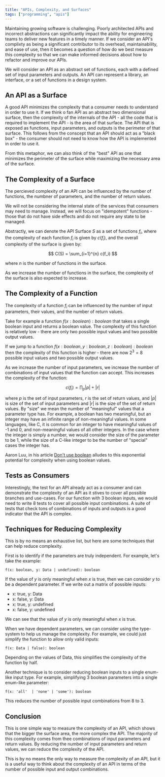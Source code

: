 ```yaml
---
title: "APIs, Complexity, and Surfaces"
tags: ["programming", "apis"]
---
```


Maintaining growing software is challenging. Poorly architected APIs and
incorrect abstractions can significantly impact the ability for engineering
teams to deliver new features in a timely manner. If we consider an
API's complixty as being a significant contributor to its overhead,
maintainability, and ease of use, then it becomes a question of how
do we best measure this complexity so that we can make informed decisions
about how to refactor and improve our APIs.

<!--truncate-->

We will consider an API as an abstract set of functions, each with a
defined set of input parameters and outputs. An API can represent a library,
an interface, or a set of functions in a design system.

## An API as a Surface

A good API minimizes the complexity that a consumer needs to understand
in order to use it. If we think o fan  API as an abstract two dimensional
surface, then the complexity of the internals of the API - all the code
that is required to implement the API - is the area of that surface.
The API that is exposed as functions, input parameters, and outputs is
the perimeter of that surface. This follows from the conscept that an
API should act as a "black box" - the consumer should not need to know
how the API is implemented in order to use it.

From this metaphor, we can also think of the "best" API as one that
minimizes the perimeter of the surface while maximizing the necessary
area of the surface.

## The Complexity of a Surface

The percieved complexity of an API can be influenced by the number of functions,
the numbner of parameters, and the number of return values.

We will not be considering the internal state of the services that consumers
may need to manage. Instead, we will focus on "idempotent" functions - those
that do not have side effects and do not require any state to be managed.

Abstractly, we can denote the API Surface $S$ as a set of functions $f_i$,
where the complexity of each function $f_i$ is given by $c(f_i)$, and the
overall complexity of the surface is given by:

$$
C(S) = \sum_{i=1}^{n} c(f_i)
$$

where $n$ is the number of functions in the surface.

As we increase the number of functions in the surface, the complexity of the
surface is also expected to increase.

## The Complexity of a Function

The complexity of a function $f_i$ can be influenced by the number of input
parameters, their values, and the number of return values.

Take for example a function $f(x: boolean): boolean$ that takes a single
boolean input and returns a boolean value. The complexity of this function
is relatively low - there are only two possible input values and two possible
output values.

If we jump to a function $f(x: boolean, y: boolean, z: boolean): boolean$
then the complexity of this function is higher - there are now $2^3 = 8$
possible input values and two possible output values.

As we increase the number of input parameters, we increase the number
of combinations of input values that the function can accept. This
increases the complexity of the function:

$$
c(f_i) = \prod_{p} |p| + |r|
$$

where $p$ is the set of input parameters, $r$ is the set of return values,
and $|p|$ is size of the set of input parameters and $|r|$ is the size of
the set of return values. By "size" we  mean the number of "meaningful"
values that a parameter type has. For example, a boolean has two meaningful,
but an integer may have an infinite range of non-meaningful values. In some
languages, like C, it is common for an integer to have meaningful values
of -1 and 0, and non-meaningful values of all other integers. In the case where
the integer is simply a number, we would consider the size of the parameter
to be 1, while the size of a C-like integer to be the number of "special" cases
the integer has.

Aaron Luu, in his article [Don't use boolean](https://www.luu.io/posts/dont-use-booleans)
alludes to this exponential potential for complexity when using boolean
values.

## Tests as Consumers

Interestingly, the test for an API already act as a consumer and can demonstrate
the complexity of an API as it stives to cover all possible branches and use-cases.
For our function with 3 boolean inputs, we would need to write 8 tests to cover
all possible input combinations. A suite of tests that check tons of combinations
of inputs and outputs is a good indicator that the API is complex.

## Techniques for Reducing Complexity

This is by no means an exhaustive list, but here are some techniques that
can help reduce complexity.

First is to identify if the parameters are truly independent. For example, let's take
the example:

```
f(x: boolean, y: Data | undefined): boolean
```

If the value of $y$ is only meaningful when $x$ is true, then we can consider
$y$ to be a dependent parameter. If we write out a matrix of possible inputs:

- x: true, y: Data
- x: false, y: Data
- x: true, y: undefined
- x: false, y: undefined

We can see that the value of $y$ is only meaningful when $x$ is true.

When we have dependent parameters, we can consider using the type-system to
help us manage the complexity. For example, we could just simplify the
function to allow only valid inputs:

```
f(x: Data | false): boolean
```

Depending on the values of Data, this simplifies the complexity of the function by
half.

Another technique is to consider reducing boolean inputs to a single enum-like
input type. For example, simplifying 3 boolean parameters into a single
enum-like parameter:

```
f(x: 'all'  | 'none' | 'some'): boolean
```

This reduces the number of possible input combinations from 8 to 3.

## Conclusion

This is one simple way to measure the complexity of an API, which shows
that the bigger the surface area, the more complex the API. The majority
of this complexity comes from thee combinations of input parameters and
return values. By reducing the number of input parameters and return values,
we can reduce the complexity of the API.

This is by no means the only way to measure the complexity of an API, but
it is a useful way to think about the complexity of an API in terms of
the number of possible input and output combinations.